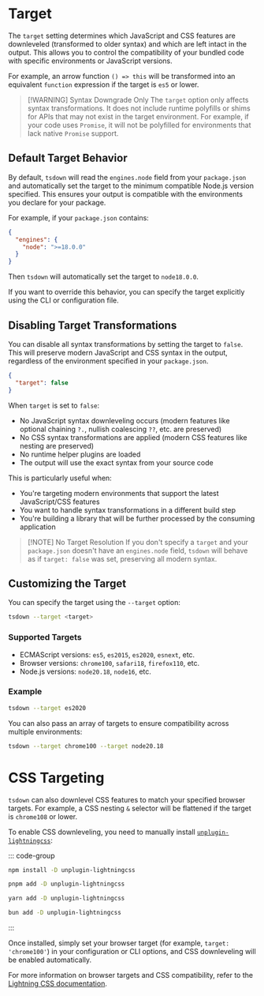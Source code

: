 # Target

The `target` setting determines which JavaScript and CSS features are downleveled (transformed to older syntax) and which are left intact in the output. This allows you to control the compatibility of your bundled code with specific environments or JavaScript versions.

For example, an arrow function `() => this` will be transformed into an equivalent `function` expression if the target is `es5` or lower.

> [!WARNING] Syntax Downgrade Only
> The `target` option only affects syntax transformations. It does not include runtime polyfills or shims for APIs that may not exist in the target environment. For example, if your code uses `Promise`, it will not be polyfilled for environments that lack native `Promise` support.

## Default Target Behavior

By default, `tsdown` will read the `engines.node` field from your `package.json` and automatically set the target to the minimum compatible Node.js version specified. This ensures your output is compatible with the environments you declare for your package.

For example, if your `package.json` contains:

```json
{
  "engines": {
    "node": ">=18.0.0"
  }
}
```

Then `tsdown` will automatically set the target to `node18.0.0`.

If you want to override this behavior, you can specify the target explicitly using the CLI or configuration file.

## Disabling Target Transformations

You can disable all syntax transformations by setting the target to `false`. This will preserve modern JavaScript and CSS syntax in the output, regardless of the environment specified in your `package.json`.

```json
{
  "target": false
}
```

When `target` is set to `false`:

- No JavaScript syntax downleveling occurs (modern features like optional chaining `?.`, nullish coalescing `??`, etc. are preserved)
- No CSS syntax transformations are applied (modern CSS features like nesting are preserved)
- No runtime helper plugins are loaded
- The output will use the exact syntax from your source code

This is particularly useful when:

- You're targeting modern environments that support the latest JavaScript/CSS features
- You want to handle syntax transformations in a different build step
- You're building a library that will be further processed by the consuming application

> [!NOTE] No Target Resolution
> If you don't specify a `target` and your `package.json` doesn't have an `engines.node` field, `tsdown` will behave as if `target: false` was set, preserving all modern syntax.

## Customizing the Target

You can specify the target using the `--target` option:

```bash
tsdown --target <target>
```

### Supported Targets

- ECMAScript versions: `es5`, `es2015`, `es2020`, `esnext`, etc.
- Browser versions: `chrome100`, `safari18`, `firefox110`, etc.
- Node.js versions: `node20.18`, `node16`, etc.

### Example

```bash
tsdown --target es2020
```

You can also pass an array of targets to ensure compatibility across multiple environments:

```bash
tsdown --target chrome100 --target node20.18
```

# CSS Targeting

`tsdown` can also downlevel CSS features to match your specified browser targets. For example, a CSS nesting `&` selector will be flattened if the target is `chrome108` or lower.

To enable CSS downleveling, you need to manually install [`unplugin-lightningcss`](https://github.com/unplugin/unplugin-lightningcss):

::: code-group

```sh [npm]
npm install -D unplugin-lightningcss
```

```sh [pnpm]
pnpm add -D unplugin-lightningcss
```

```sh [yarn]
yarn add -D unplugin-lightningcss
```

```sh [bun]
bun add -D unplugin-lightningcss
```

:::

Once installed, simply set your browser target (for example, `target: 'chrome100'`) in your configuration or CLI options, and CSS downleveling will be enabled automatically.

For more information on browser targets and CSS compatibility, refer to the [Lightning CSS documentation](https://lightningcss.dev/).

